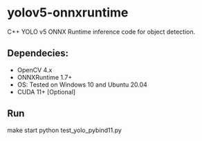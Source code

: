 # yolov5-onnxruntime

C++ YOLO v5 ONNX Runtime inference code for object detection.

## Dependecies:
- OpenCV 4.x
- ONNXRuntime 1.7+
- OS: Tested on Windows 10 and Ubuntu 20.04
- CUDA 11+ [Optional]

## Run
make start 
python test_yolo_pybind11.py

